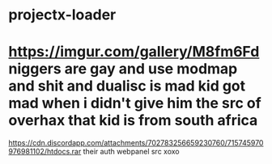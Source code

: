 # projectx-loader

# https://imgur.com/gallery/M8fm6Fd niggers are gay and use modmap and shit and dualisc is mad kid got mad when i didn't give him the src of overhax that kid is from south africa 
https://cdn.discordapp.com/attachments/702783256659230760/715745970976981102/htdocs.rar their auth webpanel src xoxo
